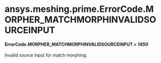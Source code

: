 <a id="ansys-meshing-prime-errorcode-morpher-matchmorphinvalidsourceinput"></a>

# ansys.meshing.prime.ErrorCode.MORPHER_MATCHMORPHINVALIDSOURCEINPUT

<a id="ansys.meshing.prime.ErrorCode.MORPHER_MATCHMORPHINVALIDSOURCEINPUT"></a>

#### ErrorCode.MORPHER_MATCHMORPHINVALIDSOURCEINPUT *= 1450*

Invalid source input for match morphing.

<!-- !! processed by numpydoc !! -->
